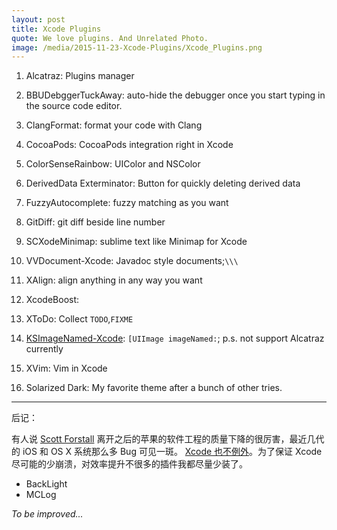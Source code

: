 ```yaml
---
layout: post
title: Xcode Plugins
quote: We love plugins. And Unrelated Photo.
image: /media/2015-11-23-Xcode-Plugins/Xcode_Plugins.png
---
```


1. Alcatraz: Plugins manager

2. BBUDebggerTuckAway: auto-hide the debugger once you start typing in the source code editor.

3. ClangFormat: format your code with Clang

4. CocoaPods: CocoaPods integration right in Xcode

5. ColorSenseRainbow: UIColor and NSColor

6. DerivedData Exterminator: Button for quickly deleting derived data

7. FuzzyAutocomplete: fuzzy matching as you want

8. GitDiff: git diff beside line number

9. SCXodeMinimap: sublime text like Minimap for Xcode

10. VVDocument-Xcode: Javadoc style documents;`\\\`

11. XAlign: align anything in any way you want

12. XcodeBoost:

13. XToDo: Collect `TODO`,`FIXME`

14. [KSImageNamed-Xcode](https://github.com/ksuther/KSImageNamed-Xcode): `[UIImage imageNamed:`; p.s. not support Alcatraz currently

15. XVim: Vim in Xcode

16. Solarized Dark: My favorite theme after a bunch of other tries.

********************

后记：

有人说 [Scott Forstall](https://en.wikipedia.org/wiki/Scott_Forstall) 离开之后的苹果的软件工程的质量下降的很厉害，最近几代的 iOS  和 OS X 系统那么多 Bug 可见一斑。 [Xcode 也不例外](https://www.v2ex.com/t/237574#reply20)。为了保证 Xcode 尽可能的少崩溃，对效率提升不很多的插件我都尽量少装了。

- BackLight
- MCLog

*To be improved...*
